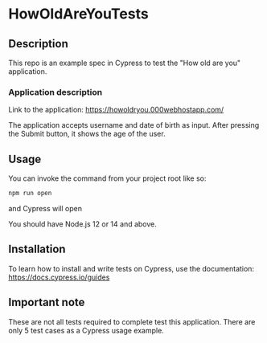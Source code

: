# HowOldAreYouTests

## Description

This repo is an example spec in Cypress to test the "How old are you" application. 

### Application description

Link to the application: https://howoldryou.000webhostapp.com/

The application accepts username and date of birth as input. After pressing the Submit button, it shows the age of the user.

## Usage

You can invoke the command from your project root like so:
```bash
npm run open
```
and Cypress will open 

You should have Node.js 12 or 14 and above.

## Installation

To learn how to install and write tests on Cypress, use the documentation:
https://docs.cypress.io/guides

## Important note

These are not all tests required to complete test this application.
There are only 5 test cases as a Cypress usage example.
